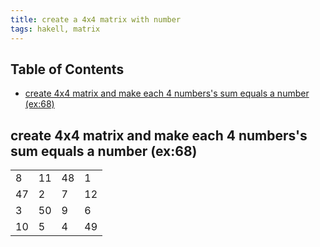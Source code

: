 ```yaml
---
title: create a 4x4 matrix with number 
tags: hakell, matrix
---
```

<div id="table-of-contents">
<h2>Table of Contents</h2>
<div id="text-table-of-contents">
<ul>
<li><a href="#sec-1">create 4x4 matrix and make each 4 numbers's sum equals a number (ex:68)</a></li>
</ul>
</div>
</div>


<div id="outline-container-sec-1" class="outline-2">
<h2 id="sec-1">create 4x4 matrix and make each 4 numbers's sum equals a number (ex:68)</h2>
<div class="outline-text-2" id="text-1">
<table>


<colgroup>
<col  class="right">

<col  class="right">

<col  class="right">

<col  class="right">
</colgroup>
<tbody>
<tr>
<td class="right">8</td>
<td class="right">11</td>
<td class="right">48</td>
<td class="right">1</td>
</tr>

<tr>
<td class="right">47</td>
<td class="right">2</td>
<td class="right">7</td>
<td class="right">12</td>
</tr>

<tr>
<td class="right">3</td>
<td class="right">50</td>
<td class="right">9</td>
<td class="right">6</td>
</tr>

<tr>
<td class="right">10</td>
<td class="right">5</td>
<td class="right">4</td>
<td class="right">49</td>
</tr>
</tbody>
</table>
</div>
</div>
